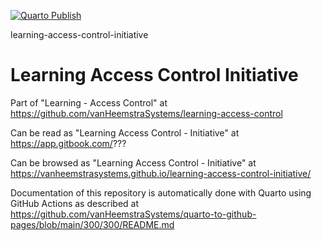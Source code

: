 [![Quarto Publish](https://github.com/vanHeemstraSystems/learning-access-control-initiative/actions/workflows/publish.yml/badge.svg)](https://github.com/vanHeemstraSystems/learning-access-control-initiative/actions/workflows/publish.yml)

learning-access-control-initiative
# Learning Access Control Initiative

Part of "Learning - Access Control" at https://github.com/vanHeemstraSystems/learning-access-control

Can be read as "Learning Access Control - Initiative" at https://app.gitbook.com/???

Can be browsed as "Learning Access Control - Initiative" at https://vanheemstrasystems.github.io/learning-access-control-initiative/

Documentation of this repository is automatically done with Quarto using GitHub Actions as described at https://github.com/vanHeemstraSystems/quarto-to-github-pages/blob/main/300/300/README.md
